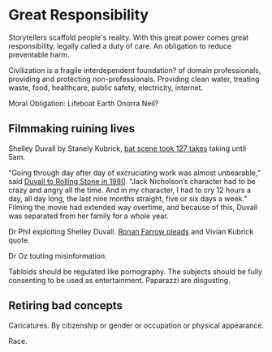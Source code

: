 # Great Responsibility 

Storytellers scaffold people's reality. With this great power comes great responsibility, legally called a duty of care. An obligation to reduce preventable harm.

Civilization is a fragile interdependent foundation? of domain professionals, providing and protecting non-professionals. Providing clean water, treating waste, food, healthcare, public safety, electricity, internet.

Moral Obligation: Lifeboat Earth Onorra Neil?

## Filmmaking ruining lives

Shelley Duvall by Stanely Kubrick, [bat scene took 127 takes](https://www.cheatsheet.com/entertainment/the-shining-shelley-duvall-said-one-of-the-worst-days-of-her-life-was-while-shooting-this-one-scene.html/) taking until 5am.

“Going through day after day of excruciating work was almost unbearable,” said [Duvall to Rolling Stone in 1980](https://www.rollingstone.com/movies/movie-news/shelley-duvall-and-stanley-kubrick-battle-the-shining-188549/). “Jack Nicholson’s character had to be crazy and angry all the time. And in my character, I had to cry 12 hours a day, all day long, the last nine months straight, five or six days a week.” Filming the movie had extended way overtime, and because of this, Duvall was separated from her family for a whole year. 

Dr Phil exploiting Shelley Duvall. [Ronan Farrow pleads](https://www.youtube.com/watch?v=nvBeDmMWjS8) and Vivian Kubrick quote.

Dr Oz touting misinformation. 

Tabloids should be regulated like pornography. The subjects should be fully consenting to be used as entertainment. Paparazzi are disgusting. 

## Retiring bad concepts

Caricatures. By citizenship or gender or occupation or physical appearance. 

Race.

